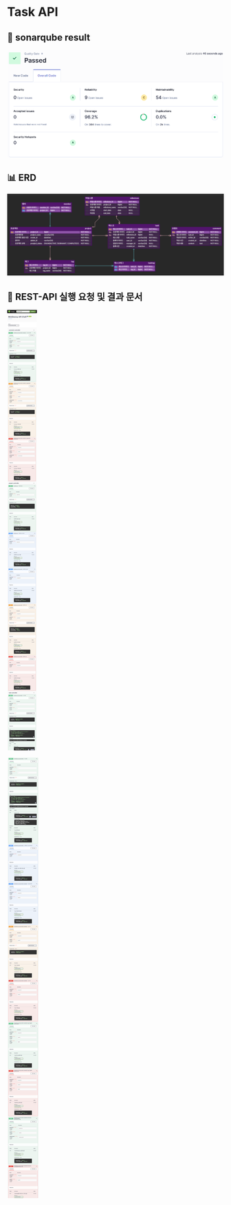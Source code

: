# Task API 
## 💯 sonarqube result
![sonarqube](sonarqube_result.png)

## 📊 ERD

![ERD](db/erd.png)

## 📄 REST-API 실행 요청 및 결과 문서

![API Documentation1](docs/api-documentation-capture.png)

![API Documentation2](docs/api-documentation-capture11.png)
